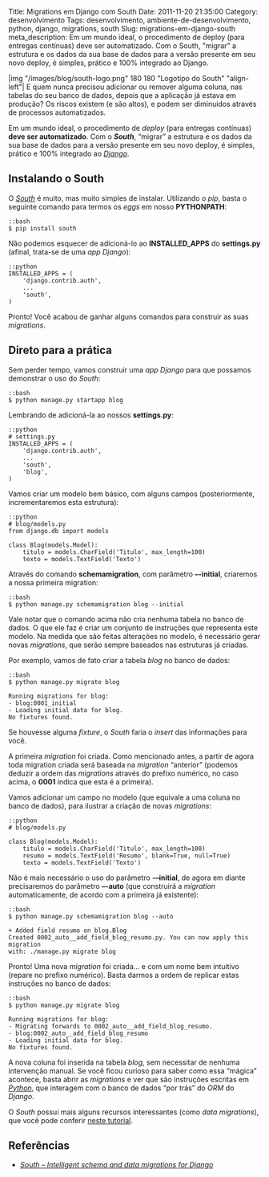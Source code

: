 Title: Migrations em Django com South
Date: 2011-11-20 21:35:00
Category: desenvolvimento
Tags: desenvolvimento, ambiente-de-desenvolvimento, python, django, migrations, south
Slug: migrations-em-django-south
meta_description: Em um mundo ideal, o procedimento de deploy (para entregas contínuas) deve ser automatizado. Com o South, &quot;migrar&quot; a estrutura e os dados da sua base de dados para a versão presente em seu novo deploy, é simples, prático e 100% integrado ao Django.


|img "/images/blog/south-logo.png" 180 180 "Logotipo do South" "align-left"|
E quem nunca precisou adicionar ou remover alguma
coluna, nas tabelas do seu banco de dados, depois que a aplicação já
estava em produção? Os riscos existem (e são altos), e podem ser
diminuidos através de processos automatizados.

Em um mundo ideal, o procedimento de *deploy* (para entregas contínuas)
**deve ser automatizado**. Com o ***South***, “migrar” a estrutura e os
dados da sua base de dados para a versão presente em seu novo deploy, é
simples, prático e 100% integrado ao [*Django*][].

<!-- PELICAN_END_SUMMARY -->


Instalando o South
------------------

O [*South*][] é muito, mas muito simples de instalar. Utilizando o
*pip*, basta o seguinte comando para termos os *eggs* em nosso
**PYTHONPATH**:

    ::bash
    $ pip install south

Não podemos esquecer de adicioná-lo ao **INSTALLED\_APPS** do
**settings.py** (afinal, trata-se de uma *app Django*):

    ::python
    INSTALLED_APPS = (
        'django.contrib.auth',  
        ... 
        'south',
    )

Pronto! Você acabou de ganhar alguns comandos para construir as suas
*migrations*.


Direto para a prática
---------------------

Sem perder tempo, vamos construir uma *app Django* para que possamos
demonstrar o uso do *South*:

    ::bash
    $ python manage.py startapp blog

Lembrando de adicioná-la ao nossos **settings.py**:

    ::python
    # settings.py
    INSTALLED_APPS = (
        'django.contrib.auth',
        ...
        'south',
        'blog',
    )

Vamos criar um modelo bem básico, com alguns campos (posteriormente,
incrementaremos esta estrutura):

    ::python
    # blog/models.py
    from django.db import models
    
    class Blog(models.Model):
        titulo = models.CharField('Titulo', max_length=100)
        texto = models.TextField('Texto')

Através do comando **schemamigration**, com parâmetro **–-initial**,
criaremos a nossa primeira migration:

    ::bash
    $ python manage.py schemamigration blog --initial

Vale notar que o comando acima não cria nenhuma tabela no banco de
dados. O que ele faz é criar um conjunto de instruções que representa
este modelo. Na medida que são feitas alterações no modelo, é necessário
gerar novas *migrations*, que serão sempre baseados nas estruturas já
criadas.

Por exemplo, vamos de fato criar a tabela *blog* no banco de dados:

    ::bash
    $ python manage.py migrate blog

    Running migrations for blog:
    - blog:0001_initial
    - Loading initial data for blog.
    No fixtures found.

Se houvesse alguma *fixture*, o *South* faria o *insert* das informações
para você.

A primeira *migration* foi criada. Como mencionado antes, a partir de
agora toda migration criada será baseada na *migration* “anterior”
(podemos deduzir a ordem das *migrations* através do prefixo numérico,
no caso acima, o **0001** indica que esta é a primeira).

Vamos adicionar um campo no modelo (que equivale a uma coluna no banco
de dados), para ilustrar a criação de novas *migrations*:

    ::python
    # blog/models.py
    
    class Blog(models.Model):
        titulo = models.CharField('Titulo', max_length=100)
        resumo = models.TextField('Resumo', blank=True, null=True)
        texto = models.TextField('Texto')

Não é mais necessário o uso do parâmetro **-–initial**, de agora em
diante precisaremos do parâmetro **–-auto** (que construirá a
*migration* automaticamente, de acordo com a primeira já existente):

    ::bash
    $ python manage.py schemamigration blog --auto

    + Added field resumo on blog.Blog
    Created 0002_auto__add_field_blog_resumo.py. You can now apply this migration
    with: ./manage.py migrate blog

Pronto! Uma nova *migration* foi criada… e com um nome bem intuitivo
(repare no prefixo numérico). Basta darmos a ordem de replicar estas
instruções no banco de dados:

    ::bash
    $ python manage.py migrate blog

    Running migrations for blog:
    - Migrating forwards to 0002_auto__add_field_blog_resumo.
    - blog:0002_auto__add_field_blog_resumo
    - Loading initial data for blog.
    No fixtures found.

A nova coluna foi inserida na tabela *blog*, sem necessitar de nenhuma
intervenção manual. Se você ficou curioso para saber como essa “mágica”
acontece, basta abrir as *migrations* e ver que são instruções escritas
em [*Python*][], que interagem com o banco de dados “por trás” do *ORM*
do *Django*.

O *South* possui mais alguns recursos interessantes (como *data
migrations*), que você pode conferir [neste tutorial][].


Referências
-----------

* [*South – Intelligent schema and data migrations for Django*][]


  [*Django*]: {tag}django
    "Leia mais sobre Django"
  [*South*]: http://south.aeracode.org/
    "Página oficial do projeto South"
  [*Python*]: {tag}python
    "Leia mais sobre Python"
  [neste tutorial]: http://south.aeracode.org/docs/tutorial/index.html
    "Aprenda mais sobre o South"
  [*South – Intelligent schema and data migrations for Django*]: http://south.aeracode.org/
    "Visite a página oficial do projeto South"
